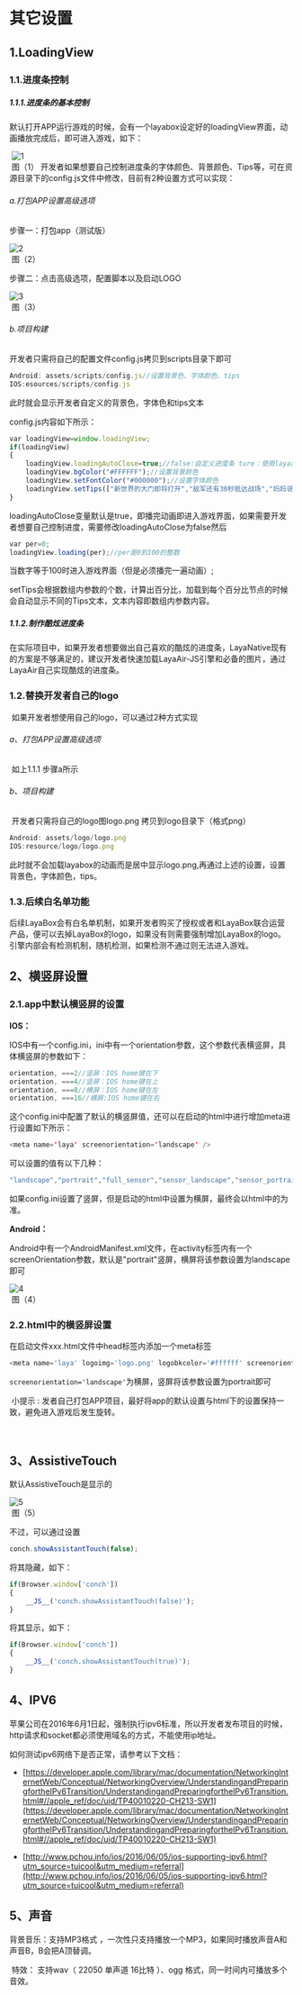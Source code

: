 # 其它设置



## 1.LoadingView

### 1.1.进度条控制

##### 1.1.1.进度条的基本控制

​        默认打开APP运行游戏的时候，会有一个layabox设定好的loadingView界面，动画播放完成后，即可进入游戏，如下：

​ ![1](1.png) <br/>
​ 图（1）
​        开发者如果想要自己控制进度条的字体颜色、背景颜色、Tips等，可在资源目录下的config.js文件中修改，目前有2种设置方式可以实现：

######  a.打包APP设置高级选项

步骤一：打包app（测试版）

![2](2.png) <br/>
​ 图（2）

步骤二：点击高级选项，配置脚本以及启动LOGO

![3](3.png) <br/>
​ 图（3）

###### b.项目构建

开发者只需将自己的配置文件config.js拷贝到scripts目录下即可

```javascript
Android: assets/scripts/config.js//设置背景色、字体颜色、tips
IOS:esources/scripts/config.js
```

此时就会显示开发者自定义的背景色，字体色和tips文本<br/>

config.js内容如下所示：

```javascript
var loadingView=window.loadingView;
if(loadingView)
{
    loadingView.loadingAutoClose=true;//false:自定义进度条 ture：使用laya默认进度条
    loadingView.bgColor("#FFFFFF");//设置背景颜色
    loadingView.setFontColor("#000000");//设置字体颜色
    loadingView.setTips(["新世界的大门即将打开","敌军还有30秒抵达战场","妈妈说，心急吃不了热豆腐"]);//设置tips数组
}
```

​        loadingAutoClose变量默认是true，即播完动画即进入游戏界面，如果需要开发者想要自己控制进度，需要修改loadingAutoClose为false然后

```javascript
var per=0;
loadingView.loading(per);//per是0到100的整数
```

当数字等于100时进入游戏界面（但是必须播完一遍动画）;

​        setTips会根据数组内参数的个数，计算出百分比，加载到每个百分比节点的时候会自动显示不同的Tips文本，文本内容即数组内参数内容。<br/>

##### 1.1.2.制作酷炫进度条

​        在实际项目中，如果开发者想要做出自己喜欢的酷炫的进度条，LayaNative现有的方案是不够满足的，建议开发者快速加载LayaAir-JS引擎和必备的图片，通过LayaAir自己实现酷炫的进度条。



### 1.2.替换开发者自己的logo

​        如果开发者想使用自己的logo，可以通过2种方式实现

###### a、打包APP设置高级选项

​        如上1.1.1 步骤a所示

###### b、项目构建

​        开发者只需将自己的logo图logo.png 拷贝到logo目录下（格式png）

```javascript
Android: assets/logo/logo.png
IOS:resource/logo/logo.png
```

​        此时就不会加载layabox的动画而是居中显示logo.png,再通过上述的设置，设置背景色，字体颜色，tips。



### 1.3.后续白名单功能

​        后续LayaBox会有白名单机制，如果开发者购买了授权或者和LayaBox联合运营产品，便可以去掉LayaBox的logo，如果没有则需要强制增加LayaBox的logo。引擎内部会有检测机制，随机检测，如果检测不通过则无法进入游戏。



## 2、横竖屏设置

### 2.1.app中默认横竖屏的设置

**IOS：**

IOS中有一个config.ini，ini中有一个orientation参数，这个参数代表横竖屏，具体横竖屏的参数如下：

```javascript
orientation, ===2//竖屏：IOS home键在下
orientation, ===4//竖屏：IOS home键在上
orientation, ===8//横屏：IOS home键在左
orientation, ===16//横屏:IOS home键在右
```

这个config.ini中配置了默认的横竖屏值，还可以在启动的html中进行增加meta进行设置如下所示：

```java
<meta name='laya' screenorientation='landscape' /> 
```

可以设置的值有以下几种：

```javascript
"landscape","portrait","full_sensor","sensor_landscape","sensor_portrait","reverse_landscape","reverse_portrait "
```

如果config.ini设置了竖屏，但是启动的html中设置为横屏，最终会以html中的为准。

**Android：**

Android中有一个AndroidManifest.xml文件，在activity标签内有一个screenOrientation参数，默认是"portrait"竖屏，横屏将该参数设置为landscape即可

![4](4.png) <br/>
​ 图（4）

### 2.2.html中的横竖屏设置

   在启动文件xxx.html文件中head标签内添加一个meta标签

```javascript
<meta name='laya' logoimg='logo.png' logobkcolor='#ffffff' screenorientation='portrait' cacheid='fffffffff' />
```

`screenorientation='landscape'`为横屏，竖屏将该参数设置为portrait即可

​        小提示 : 发者自己打包APP项目，最好将app的默认设置与html下的设置保持一致，避免进入游戏后发生旋转。

<br/>

## 3、AssistiveTouch

默认AssistiveTouch是显示的

![5](5.png) <br/>
​ 图（5）

不过，可以通过设置

```javascript
conch.showAssistantTouch(false);
```

将其隐藏，如下：

```javascript
if(Browser.window['conch'])
{
    __JS__('conch.showAssistantTouch(false)');
}
```

将其显示，如下：

```javascript
if(Browser.window['conch'])
{
    __JS__('conch.showAssistantTouch(true)');
}
```



## 4、IPV6

苹果公司在2016年6月1日起，强制执行ipv6标准，所以开发者发布项目的时候，http请求和socket都必须使用域名的方式，不能使用ip地址。

如何测试ipv6网络下是否正常，请参考以下文档：

- [https://developer.apple.com/library/mac/documentation/NetworkingInternetWeb/Conceptual/NetworkingOverview/UnderstandingandPreparingfortheIPv6Transition/UnderstandingandPreparingfortheIPv6Transition.html#//apple_ref/doc/uid/TP40010220-CH213-SW1](https://developer.apple.com/library/mac/documentation/NetworkingInternetWeb/Conceptual/NetworkingOverview/UnderstandingandPreparingfortheIPv6Transition/UnderstandingandPreparingfortheIPv6Transition.html#//apple_ref/doc/uid/TP40010220-CH213-SW1)

- [http://www.pchou.info/ios/2016/06/05/ios-supporting-ipv6.html?utm_source=tuicool&utm_medium=referral](http://www.pchou.info/ios/2016/06/05/ios-supporting-ipv6.html?utm_source=tuicool&utm_medium=referral)




## 5、声音

   背景音乐：支持MP3格式 ，一次性只支持播放一个MP3，如果同时播放声音A和声音B，B会把A顶替调。

​    特效： 支持wav（ 22050 单声道 16比特 ）、ogg 格式，同一时间内可播放多个音效。
